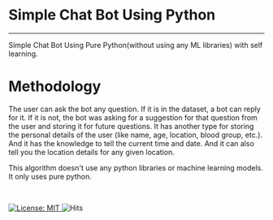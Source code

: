 # Simple Chat Bot Using Python

<hr />
<p>
  Simple Chat Bot Using Pure Python(without using any ML libraries) with self learning.
</p>

<h1>Methodology</h1>
<p>
  The user can ask the bot any question. If it is in the dataset, a bot can reply for it. If it is not, the bot was asking for a suggestion for that question from the user and storing it for future questions. It has another type for storing the personal details of the user (like name, age, location, blood group, etc.). And it has the knowledge to tell the current time and date. And it can also tell you the location details for any given location.
</p>

<p>
  This algorithm doesn't use any python libraries or machine learning models. It only uses pure python.
</p>


<br />
<p>
<a href="https://github.com/UltiRequiem/python-projects-for-intermediates/blob/main/LICENSE">
  <img alt="License: MIT" src="https://black.readthedocs.io/en/stable/_static/license.svg">
 </a
 &nbsp;
 <a href="https://hits.sh/github.com/DasunThathsara/Simple-Chat-Bot/">
  <img alt="Hits" src="https://hits.sh/github.com/DasunThathsara/Simple-Chat-Bot.svg?label=Views"/>
 </a>
</p>
